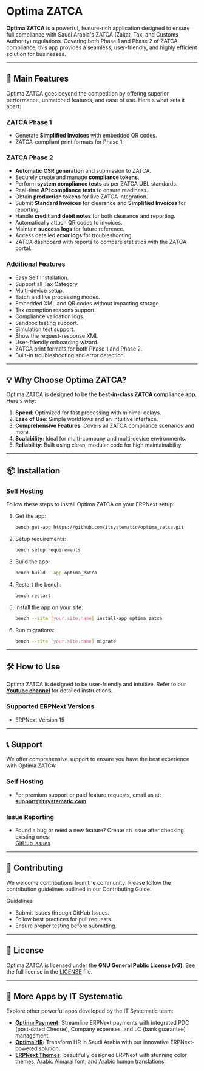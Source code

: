 # Optima ZATCA

**Optima ZATCA** is a powerful, feature-rich application designed to ensure full compliance with Saudi Arabia's ZATCA (Zakat, Tax, and Customs Authority) regulations. Covering both Phase 1 and Phase 2 of ZATCA compliance, this app provides a seamless, user-friendly, and highly efficient solution for businesses.

---

## 🚀 Main Features

Optima ZATCA goes beyond the competition by offering superior performance, unmatched features, and ease of use. Here's what sets it apart:

### **ZATCA Phase 1**
- Generate **Simplified Invoices** with embedded QR codes.
- ZATCA-compliant print formats for Phase 1.

### **ZATCA Phase 2**
- **Automatic CSR generation** and submission to ZATCA.
- Securely create and manage **compliance tokens**.
- Perform **system compliance tests** as per ZATCA UBL standards.
- Real-time **API compliance tests** to ensure readiness.
- Obtain **production tokens** for live ZATCA integration.
- Submit **Standard Invoices** for clearance and **Simplified Invoices** for reporting.
- Handle **credit and debit notes** for both clearance and reporting.
- Automatically attach QR codes to invoices.
- Maintain **success logs** for future reference.
- Access detailed **error logs** for troubleshooting.
- ZATCA dashboard with reports to compare statistics with the ZATCA portal.

### **Additional Features**
- Easy Self Installation.
- Support all Tax Category 
- Multi-device setup.
- Batch and live processing modes.
- Embedded XML and QR codes without impacting storage.
- Tax exemption reasons support.
- Compliance validation logs.
- Sandbox testing support.
- Simulation test support.
- Show the request-response XML
- User-friendly onboarding wizard.
- ZATCA print formats for both Phase 1 and Phase 2.
- Built-in troubleshooting and error detection.

---

## 💡 Why Choose Optima ZATCA?

Optima ZATCA is designed to be the **best-in-class ZATCA compliance app**. Here's why:
1. **Speed**: Optimized for fast processing with minimal delays.
2. **Ease of Use**: Simple workflows and an intuitive interface.
3. **Comprehensive Features**: Covers all ZATCA compliance scenarios and more.
4. **Scalability**: Ideal for multi-company and multi-device environments.
5. **Reliability**: Built using clean, modular code for high maintainability.

---

## 📦 Installation


### **Self Hosting**
Follow these steps to install Optima ZATCA on your ERPNext setup:

1. Get the app:
   ```bash
   bench get-app https://github.com/itsystematic/optima_zatca.git
   ```
2. Setup requirements:
   ```bash
   bench setup requirements
   ```
3. Build the app:
   ```bash
   bench build --app optima_zatca
   ```
4. Restart the bench:
   ```bash
   bench restart
   ```
5. Install the app on your site:
   ```bash
   bench --site [your.site.name] install-app optima_zatca
   ```
6. Run migrations:
   ```bash
   bench --site [your.site.name] migrate
   ```

---

## 🛠️ How to Use

Optima ZATCA is designed to be user-friendly and intuitive. Refer to our **[Youtube channel](https://www.youtube.com/@itsystematic)** for detailed instructions.

### Supported ERPNext Versions
- ERPNext Version 15
---

## 📞 Support

We offer comprehensive support to ensure you have the best experience with Optima ZATCA:

### **Self Hosting**
- For premium support or paid feature requests, email us at:  
  **support@itsystematic.com**

### **Issue Reporting**
- Found a bug or need a new feature? Create an issue after checking existing ones:  
  [GitHub Issues](https://github.com/itsystematic/optima_zatca/issues)

---
  
## 🤝 Contributing
We welcome contributions from the community! Please follow the contribution guidelines outlined in our Contributing Guide.

Guidelines
- Submit issues through GitHub Issues.
- Follow best practices for pull requests.
- Ensure proper testing before submitting.
---

## 📜 License

Optima ZATCA is licensed under the **GNU General Public License (v3)**. See the full license in the [LICENSE](https://github.com/itsystematic/optima_zatca/blob/version-15/LICENSE) file.

---

## 📂 More Apps by IT Systematic

Explore other powerful apps developed by the IT Systematic team:

- **[Optima Payment](https://github.com/itsystematic/optima_payment):**  Streamline ERPNext payments with integrated PDC (post-dated Cheque), Company expenses, and LC (bank guarantee) management.  
- **[Optima HR](https://github.com/itsystematic/optima-hr):** Transform HR in Saudi Arabia with our innovative ERPNext-powered solution.
- **[ERPNext Themes](https://github.com/itsystematic/themes):** beautifully designed ERPNext with stunning color themes, Arabic Almarai font, and Arabic human translations.

